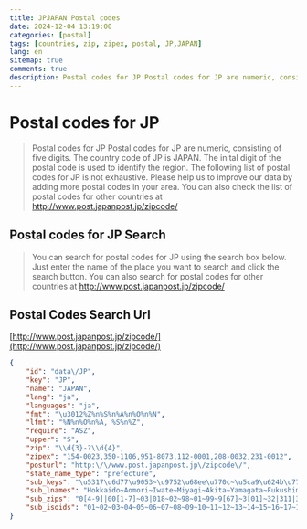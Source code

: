 ```yaml
---
title: JPJAPAN Postal codes 
date: 2024-12-04 13:19:00
categories: [postal]
tags: [countries, zip, zipex, postal, JP,JAPAN]
lang: en
sitemap: true
comments: true
description: Postal codes for JP Postal codes for JP are numeric, consisting of five digits. The country code of JP is JAPAN. The inital digit of the postal code is used to identify the region. The following list of postal codes for JP is not exhaustive. Please help us to improve our data by adding more postal codes in your area. You can also check the list of postal codes for other countries at http://www.post.japanpost.jp/zipcode/
---
```


# Postal codes for JP
> Postal codes for JP Postal codes for JP are numeric, consisting of five digits. The country code of JP is JAPAN. The inital digit of the postal code is used to identify the region. The following list of postal codes for JP is not exhaustive. Please help us to improve our data by adding more postal codes in your area. You can also check the list of postal codes for other countries at http://www.post.japanpost.jp/zipcode/

## Postal codes for JP Search 
> You can search for postal codes for JP using the search box below. Just enter the name of the place you want to search and click the search button. You can also search for postal codes for other countries at http://www.post.japanpost.jp/zipcode/

## Postal Codes Search Url

[http://www.post.japanpost.jp/zipcode/](http://www.post.japanpost.jp/zipcode/)
```json
{
    "id": "data\/JP",
    "key": "JP",
    "name": "JAPAN",
    "lang": "ja",
    "languages": "ja",
    "fmt": "\u3012%Z%n%S%n%A%n%O%n%N",
    "lfmt": "%N%n%O%n%A, %S%n%Z",
    "require": "ASZ",
    "upper": "S",
    "zip": "\\d{3}-?\\d{4}",
    "zipex": "154-0023,350-1106,951-8073,112-0001,208-0032,231-0012",
    "posturl": "http:\/\/www.post.japanpost.jp\/zipcode\/",
    "state_name_type": "prefecture",
    "sub_keys": "\u5317\u6d77\u9053~\u9752\u68ee\u770c~\u5ca9\u624b\u770c~\u5bae\u57ce\u770c~\u79cb\u7530\u770c~\u5c71\u5f62\u770c~\u798f\u5cf6\u770c~\u8328\u57ce\u770c~\u6803\u6728\u770c~\u7fa4\u99ac\u770c~\u57fc\u7389\u770c~\u5343\u8449\u770c~\u6771\u4eac\u90fd~\u795e\u5948\u5ddd\u770c~\u65b0\u6f5f\u770c~\u5bcc\u5c71\u770c~\u77f3\u5ddd\u770c~\u798f\u4e95\u770c~\u5c71\u68a8\u770c~\u9577\u91ce\u770c~\u5c90\u961c\u770c~\u9759\u5ca1\u770c~\u611b\u77e5\u770c~\u4e09\u91cd\u770c~\u6ecb\u8cc0\u770c~\u4eac\u90fd\u5e9c~\u5927\u962a\u5e9c~\u5175\u5eab\u770c~\u5948\u826f\u770c~\u548c\u6b4c\u5c71\u770c~\u9ce5\u53d6\u770c~\u5cf6\u6839\u770c~\u5ca1\u5c71\u770c~\u5e83\u5cf6\u770c~\u5c71\u53e3\u770c~\u5fb3\u5cf6\u770c~\u9999\u5ddd\u770c~\u611b\u5a9b\u770c~\u9ad8\u77e5\u770c~\u798f\u5ca1\u770c~\u4f50\u8cc0\u770c~\u9577\u5d0e\u770c~\u718a\u672c\u770c~\u5927\u5206\u770c~\u5bae\u5d0e\u770c~\u9e7f\u5150\u5cf6\u770c~\u6c96\u7e04\u770c",
    "sub_lnames": "Hokkaido~Aomori~Iwate~Miyagi~Akita~Yamagata~Fukushima~Ibaraki~Tochigi~Gunma~Saitama~Chiba~Tokyo~Kanagawa~Niigata~Toyama~Ishikawa~Fukui~Yamanashi~Nagano~Gifu~Shizuoka~Aichi~Mie~Shiga~Kyoto~Osaka~Hyogo~Nara~Wakayama~Tottori~Shimane~Okayama~Hiroshima~Yamaguchi~Tokushima~Kagawa~Ehime~Kochi~Fukuoka~Saga~Nagasaki~Kumamoto~Oita~Miyazaki~Kagoshima~Okinawa",
    "sub_zips": "0[4-9]|00[1-7]~03|018~02~98~01~99~9[67]~3[01]~32|311|349~37|38[49]~3[3-6]~2[6-9]~1[0-8]|19[0-8]|20~2[1-5]|199~9[45]|389~93~92|939~91|922~40~3[89]|949~50~4[1-9]~4[4-9]|431~51|498|647~52~6[0-2]|520~5[3-9]|618|630~6[5-7]|563~63|64[78]~64|519~68~69|68[45]~7[01]~7[23]~7[45]~77~76~79~78~8[0-3]|871~84~85|81[17]|848~86~87|839~88~89~90",
    "sub_isoids": "01~02~03~04~05~06~07~08~09~10~11~12~13~14~15~16~17~18~19~20~21~22~23~24~25~26~27~28~29~30~31~32~33~34~35~36~37~38~39~40~41~42~43~44~45~46~47"
}
```
